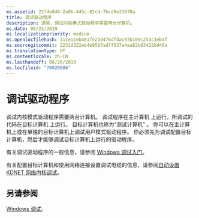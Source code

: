```yaml
---
ms.assetid: 2274e848-2a0b-445c-82cd-7bcd9e23078a
title: 调试驱动程序
description: 通常，调试内核模式驱动程序需要两台计算机。
ms.date: 08/22/2019
ms.localizationpriority: medium
ms.openlocfilehash: 11ce11eb481fe21d476dfdac97b109c253c3eb4f
ms.sourcegitcommit: 2231d322eb4e9597ad7f537a4aa82b83422bd46a
ms.translationtype: HT
ms.contentlocale: zh-CN
ms.lasthandoff: 08/26/2019
ms.locfileid: "70020686"
---
```

# <a name="debugging-a-driver"></a>调试驱动程序

调试内核模式驱动程序需要两台计算机。 调试程序在主计算机  上运行，所调试的代码在目标计算机  上运行。 目标计算机也称为“测试计算机”  。 你可以在主计算机上或在单独的目标计算机上调试用户模式驱动程序。 你必须先为调试配置目标计算机，然后才能够调试目标计算机上运行的驱动程序。

有关调试驱动程序的一般信息，请参阅 [Windows 调试入门](https://docs.microsoft.com/windows-hardware/drivers/debugger/getting-started-with-windows-debugging)。

有关配置目标计算机和使用网络连接设置调试电缆的信息，请参阅[自动设置 KDNET 网络内核调试](https://docs.microsoft.com/windows-hardware/drivers/debugger/setting-up-a-network-debugging-connection-automatically)。

## <a name="see-also"></a>另请参阅

[Windows 调试](https://docs.microsoft.com/windows-hardware/drivers/debugger/index)。

